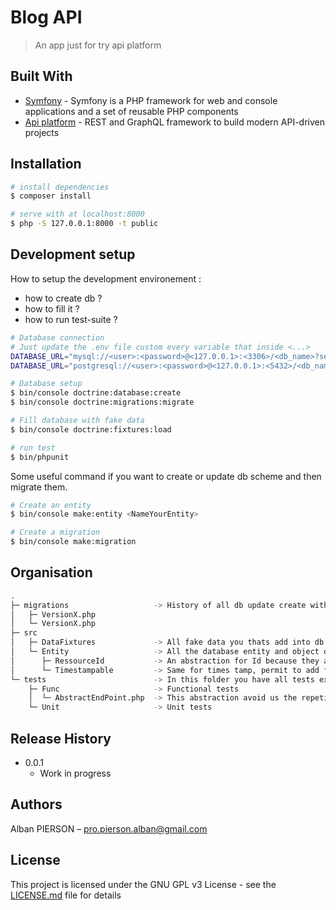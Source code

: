 # Blog API

> An app just for try api platform

[comment]: <> (Deploy with heroku available at : <https://mycalendapp.herokuapp.com/>)

## Built With

* [Symfony](https://github.com/symfony/symfony) - Symfony is a PHP framework for web and console applications and a set of reusable PHP components
* [Api platform](https://github.com/api-platform/api-platform) - REST and GraphQL framework to build modern API-driven projects

## Installation

```bash
# install dependencies
$ composer install

# serve with at localhost:8000
$ php -S 127.0.0.1:8000 -t public
```

## Development setup

How to setup the development environement : 
 - how to create db ?
 - how to fill it ?
 - how to run test-suite ?

```bash
# Database connection
# Just update the .env file custom every variable that inside <...>
DATABASE_URL="mysql://<user>:<password>@<127.0.0.1>:<3306>/<db_name>?serverVersion=5.7"
DATABASE_URL="postgresql://<user>:<password>@<127.0.0.1>:<5432>/<db_name>?serverVersion=13&charset=utf8"

# Database setup
$ bin/console doctrine:database:create
$ bin/console doctrine:migrations:migrate

# Fill database with fake data
$ bin/console doctrine:fixtures:load

# run test
$ bin/phpunit
```

Some useful command if you want to create or update db scheme and then migrate them.
```bash
# Create an entity
$ bin/console make:entity <NameYourEntity>

# Create a migration
$ bin/console make:migration
```

## Organisation
```bash
.
├─ migrations                   -> History of all db update create with the command : $ bin/console make:migration
│   ├─ VersionX.php
│   └─ VersionX.php
├─ src
│   ├─ DataFixtures             -> All fake data you thats add into db when u execute : $ bin/console doctrine:fixtures:load
│   └─ Entity                   -> All the database entity and object definition are store here
│      ├─ RessourceId           -> An abstraction for Id because they are in all entity 
│      └─ Timestampable         -> Same for times tamp, permit to add field createdAt ans updatedAt in all entity 
└─ tests                        -> In this folder you have all tests executed with the command : $ bin/phpunit
    ├─ Func                     -> Functional tests
    │  └─ AbstractEndPoint.php  -> This abstraction avoid us the repetitive action to create one client foreach functional test
    └─ Unit                     -> Unit tests
```

## Release History

* 0.0.1
    * Work in progress

## Authors

Alban PIERSON – pro.pierson.alban@gmail.com

## License

This project is licensed under the GNU GPL v3 License - see the [LICENSE.md](LICENSE.md) file for details
